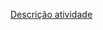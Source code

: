  [Descrição atividade](https://github.com/Mateus-Paixao-Aulas/logica-programacao-js-1094/blob/master/aula-04/desafio/recibo-de-venda.md)